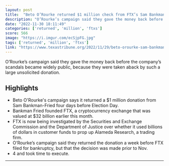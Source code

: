 ```yaml
---
layout: post
title:  "Beto O’Rourke returned $1 million check from FTX’s Sam Bankman-Fried"
description: "O’Rourke’s campaign said they gave the money back before the company’s scandals became widely public, because they were taken aback by such a large unsolicited donation."
date: "2022-11-30 18:11:49"
categories: ['returned', 'million', 'ftxs']
score: 566
image: "https://i.imgur.com/ecSjpFG.jpg"
tags: ['returned', 'million', 'ftxs']
link: "https://www.texastribune.org/2022/11/29/beto-orourke-sam-bankman-fried-ftx/"
---
```


O’Rourke’s campaign said they gave the money back before the company’s scandals became widely public, because they were taken aback by such a large unsolicited donation.

## Highlights

- Beto O'Rourke's campaign says it returned a $1 million donation from Sam Bankman-Fried four days before Election Day.
- Bankman Fried founded FTX, a cryptocurrency exchange that was valued at $32 billion earlier this month.
- FTX is now being investigated by the Securities and Exchange Commission and the Department of Justice over whether it used billions of dollars in customer funds to prop up Alameda Research, a trading firm.
- O’Rourke’s campaign said they returned the donation a week before FTX filed for bankruptcy, but that the decision was made prior to Nov.
- 4 and took time to execute.

---
